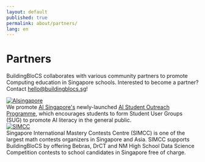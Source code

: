 ```yaml
---
layout: default
published: true
permalink: about/partners/
lang: en
---
```


# Partners
BuildingBloCS collaborates with various community partners to promote Computing education in Singapore schools.
Interested to become a partner? Contact [hello@buildingblocs.sg](mailto:hello@buildingblocs.sg)!

	
<section class="organisers">
	<a href="https://www.aisingapore.org ">
		<img src="{{ site.baseurl }}/assets/img/partner/aisingapore.png" title="AIsingapore" />
	</a>
</section>
We promote <a href="https://aisingapore.org/">AI Singapore's</a> newly-launched <a href="https://aisingapore.org/student-outreach-programme/">AI Student Outreach Programme</a>, which encourages students to form Student User Groups (SUG) to promote AI literacy in the general public.

<!-- <section class="organisers">
	<a href="https://classdo.com/en/">
		<img src="{{ site.baseurl }}/assets/img/partner/classdo.PNG" title="ClassDo" />
	</a>
</section>
ClassDo provides virtual rooms for BuildingBloCS participants to share Computing knowledge and skills from anywhere in the world! -->

<!-- <section class="organisers">
	<a href="https://2019.fossasia.org/#buildingblocs ">
		<img src="{{ site.baseurl }}/assets/img/partner/fossasia.png" title="FOSSASIA" />
	</a>
</section>
BuildingBloCS conducts introductory coding workshops for the community in collaboration with [FOSSASIA Academy](https://academy.fossasia.org/).

<section class="organisers">
  <a href="https://google.com.sg">
		<img src="{{ site.baseurl }}/assets/img/partner/google.png" title="Google" />
	</a>
</section>
Google Singapore/APAC supports BuildingBloCS 2021. Thank you Google! -->

<!-- <section class="organisers">
	<a href="https://www.moe.gov.sg/">
		<img src="{{ site.baseurl }}/assets/img/partner/moe.png" title="MOE" />
	</a>
</section>
MOE CPDD Computing Education Unit supports BuildingBloCS.

<section class="organisers">
	<a href="https://www.comp.nus.edu.sg/">
		<img src="{{ site.baseurl }}/assets/img/partner/nussoc.png" title="NUS School of Computing" />
	</a>
</section>
NUS School of Computing provides resources to learn about [data structures and algorithms](https://visualgo.net) interactively and visually as well as in competitive programming training [competitive programming book](https://cpbook.net). -->

<!-- <section class="organisers">
	<a href="http://pugs.org.sg">
		<img src="{{ site.baseurl }}/assets/img/partner/pyusergrp.png" title="Python User Group Singapore" />
	</a>
</section>
BuildingBloCS collaborates with Python User Group Singapore to conduct PyCon SG Young Coders Workshops for students.

<section class="organisers">
	<a href="http://thegirlcode.co">
		<img src="{{ site.baseurl }}/assets/img/partner/thegirlcode.png" title="TheGirlCode" />
	</a>
</section>
The Girl Code aims to inspire young girls to learn programming to bridge the gender gap in the technology sector. It collaborates with BuildingBloCS to conduct introductory Python programming workshops for female students. -->

<section class="organisers">
	<a href="https://simcc.org">
		<img src="{{ site.baseurl }}/assets/img/partner/simcc.png" title="SIMCC" />
	</a>
</section>
Singapore International Mastery Contests Centre (SIMCC) is one of the largest math contests organizers in Singapore and Asia. SIMCC supports BuildingBloCS by offering Bebras, DrCT and NM High School Data Science Competition contests to school candidates in Singapore free of charge.

<!-- <section class="organisers">
	<a href="https://www.cyberyouth.sg/">
		<img src="{{ site.baseurl }}/assets/img/partner/cys.png" title="Cyber Youth Singapore" />
	</a>
</section>
Cyber Youth Singapore is a nonprofit youth organisation run entirely by youth. Cyber Youth Singapore aims to empower youth in Singapore with a platform to safely and responsibly explore their interest in technology alongside their peers. -->
